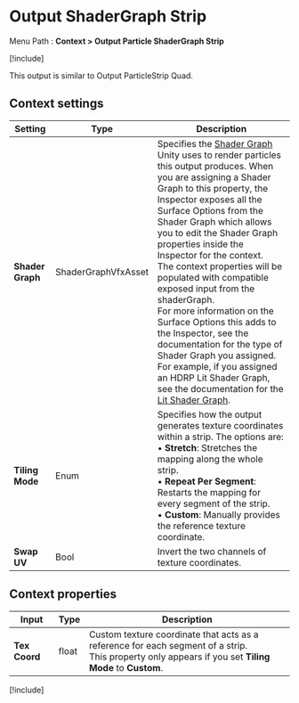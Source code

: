 # Output ShaderGraph Strip

Menu Path : **Context > Output Particle ShaderGraph Strip**

[!include[](Snippets/Context-OutputShaderGraph-InlineIntro.md)]

This output is similar to Output ParticleStrip Quad.

## Context settings

| Setting | Type | Description |
| ------- | ---- | ----------- |
| **Shader Graph** | ShaderGraphVfxAsset | Specifies the [Shader Graph](https://docs.unity3d.com/Packages/com.unity.shadergraph@latest) Unity uses to render particles this output produces. When you are assigning a Shader Graph to this property, the Inspector exposes all the Surface Options from the Shader Graph which allows you to edit the Shader Graph properties inside the Inspector for the context.<br />The context properties will be populated with compatible exposed input from the shaderGraph.<br />For more information on the Surface Options this adds to the Inspector, see the documentation for the type of Shader Graph you assigned. For example, if you assigned an HDRP Lit Shader Graph, see the documentation for the [Lit Shader Graph](https://docs.unity3d.com/Packages/com.unity.render-pipelines.high-definition@latest?subfolder=/manual/master-stack-lit.html). |
| **Tiling Mode** | Enum | Specifies how the output generates texture coordinates within a strip. The options are:<br/>&#8226; **Stretch**: Stretches the mapping along the whole strip.<br/>&#8226; **Repeat Per Segment**: Restarts the mapping for every segment of the strip.<br/>&#8226; **Custom**: Manually provides the reference texture coordinate.<br/> |
| **Swap UV** | Bool | Invert the two channels of texture coordinates. |

## Context properties

| **Input**     | **Type** | **Description**                                              |
| ------------- | -------- | ------------------------------------------------------------ |
| **Tex Coord** | float    | Custom texture coordinate that acts as a reference for each segment of a strip.<br/>This property only appears if you set **Tiling Mode** to **Custom**. |

[!include[](Snippets/Context-OutputShaderGraph-InlineNotes.md)]

